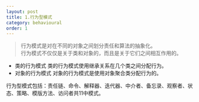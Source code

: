 ```yaml
---
layout: post
title: 1.行为型模式
category: behavioural
order: 1
---
```


> 行为模式是对在不同的对象之间划分责任和算法的抽象化。  
> 行为模式不仅仅是关于类和对象的，而且是关于它们之间相互作用的。     
- 类的行为模式 类的行为模式使用继承关系在几个类之间分配行为。
- 对象的行为模式 对象的行为模式是使用对象聚合类分配行为的。

行为型模式包括：责任链、命令、解释器、迭代器、中介者、备忘录、观察者、状态、策略、模版方法、访问者共11中模式。
